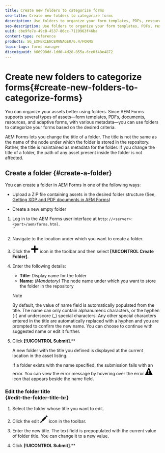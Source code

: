 ```yaml
---
title: Create new folders to categorize forms
seo-title: Create new folders to categorize forms
description: Use folders to organize your form templates, PDFs, resources, and adaptive forms.
seo-description: Use folders to organize your form templates, PDFs, resources, and adaptive forms.
uuid: cbe9fe7e-49c8-4537-86cc-7119963f46ba
content-type: reference
products: SG_EXPERIENCEMANAGER/6.4/FORMS
topic-tags: forms-manager
discoiquuid: b66998dd-1dd0-4d28-855a-6ce0f48e4872
---
```


# Create new folders to categorize forms{#create-new-folders-to-categorize-forms}

You can organize your assets better using folders. Since AEM Forms supports several types of assets—form templates, PDFs, documents, resources, and adaptive forms, with various metadata—you can use folders to categorize your forms based on the desired criteria.

AEM Forms lets you change the title of a folder. The title is not the same as the name of the node under which the folder is stored in the repository. Rather, the title is maintained as metadata for the folder. If you change the title of a folder, the path of any asset present inside the folder is not affected.

## Create a folder {#create-a-folder}

You can create a folder in AEM Forms in one of the following ways:

* Upload a ZIP file containing assets in the desired folder structure (See, [Getting XDP and PDF documents in AEM Forms](../../forms/using/get-xdp-pdf-documents-aem.md))  

* Create a new empty folder

1. Log in to the AEM Forms user interface at `http://<server>:<port>/aem/forms.html`.  
   ``
1. Navigate to the location under which you want to create a folder.  

1. Click the ![](assets/aem6forms_add.png) icon in the toolbar and then select **[!UICONTROL Create Folder]**.  

1. Enter the following details:

    * **Title:** Display name for the folder 
    * **Name:** *(Mandatory)* The node name under which you want to store the folder in the repository

   >[!NOTE]
   >
   >By default, the value of name field is automatically populated from the title. The name can only contain alphanumeric characters, or the hyphen (-) and underscore (_) special characters. Any other special characters entered in the title are automatically replaced with a hyphen and you are prompted to confirm the new name. You can choose to continue with suggested name or edit it further.

1. Click **[!UICONTROL Submit]**.**

   A new folder with the title you defined is displayed at the current location in the asset listing.

   If a folder exists with the name specified, the submission fails with an error. You can view the error message by hovering over the error ![](assets/aem6forms_error_alert.png) icon that appears beside the name field.

### Edit the folder title <br> {#edit-the-folder-title-br}

1. Select the folder whose title you want to edit.
1. Click the edit ![](assets/aem6forms_edit.png) icon in the toolbar.  

1. Enter the new title. The text field is prepopulated with the current value of folder title. You can change it to a new value.  

1. Click **[!UICONTROL Submit]**.**

